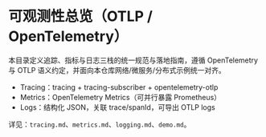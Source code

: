 # 可观测性总览（OTLP / OpenTelemetry）

本目录定义追踪、指标与日志三栈的统一规范与落地指南，遵循 OpenTelemetry 与 OTLP 语义约定，并面向本仓库网络/微服务/分布式示例统一对齐。

- Tracing：tracing + tracing-subscriber + opentelemetry-otlp
- Metrics：OpenTelemetry Metrics（可并行暴露 Prometheus）
- Logs：结构化 JSON，关联 trace/spanId，可导出 OTLP logs

详见：`tracing.md`、`metrics.md`、`logging.md`、`demo.md`。
